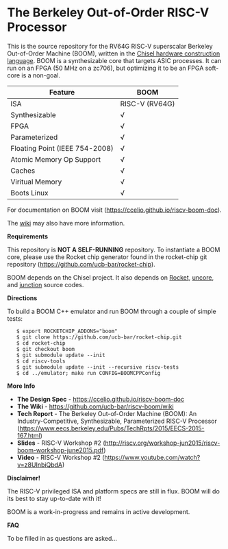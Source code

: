 The Berkeley Out-of-Order RISC-V Processor
================================================

This is the source repository for the RV64G RISC-V superscalar Berkeley Out-of-Order Machine (BOOM), 
written in the [Chisel hardware construction language](http://chisel.eecs.berkeley.edu). BOOM 
is a synthesizable core that targets ASIC processes. It can run on an FPGA (50 MHz on a zc706), 
but optimizing it to be an FPGA soft-core is a non-goal.


 Feature | BOOM
--- | ---
ISA | RISC-V (RV64G)
Synthesizable |√
FPGA |√
Parameterized |√
Floating Point (IEEE 754-2008) |√
Atomic Memory Op Support |√
Caches |√
Viritual Memory |√
Boots Linux |√

For documentation on BOOM visit (https://ccelio.github.io/riscv-boom-doc).

The [wiki](https://github.com/ucb-bar/riscv-boom/wiki) may also have more information. 

**Requirements**

This repository is **NOT A SELF-RUNNING** repository. To instantiate a BOOM core, please use the Rocket chip generator found in the rocket-chip git repository (https://github.com/ucb-bar/rocket-chip).

BOOM depends on the Chisel project. It also depends on [Rocket](https://github.com/ucb-bar/rocket), [uncore](https://github.com/ucb-bar/uncore), and [junction](https://github.com/ucb-bar/junctions) source codes.


**Directions**

To build a BOOM C++ emulator and run BOOM through a couple of simple tests:

````
   $ export ROCKETCHIP_ADDONS="boom"
   $ git clone https://github.com/ucb-bar/rocket-chip.git
   $ cd rocket-chip
   $ git checkout boom
   $ git submodule update --init
   $ cd riscv-tools
   $ git submodule update --init --recursive riscv-tests
   $ cd ../emulator; make run CONFIG=BOOMCPPConfig
````

**More Info**

* **The Design Spec** - https://ccelio.github.io/riscv-boom-doc
* **The Wiki** - https://github.com/ucb-bar/riscv-boom/wiki
* **Tech Report** - The Berkeley Out-of-Order Machine (BOOM): An Industry-Competitive, Synthesizable, Parameterized RISC-V Processor (https://www.eecs.berkeley.edu/Pubs/TechRpts/2015/EECS-2015-167.html)
* **Slides** - RISC-V Workshop #2 (http://riscv.org/workshop-jun2015/riscv-boom-workshop-june2015.pdf)
* **Video** - RISC-V Workshop #2 (https://www.youtube.com/watch?v=z8UInbiQbdA)


**Disclaimer!**

The RISC-V privileged ISA and platform specs are still in flux. BOOM will do its best to stay up-to-date with it!

BOOM is a work-in-progress and remains in active development.


**FAQ**

To be filled in as questions are asked...
